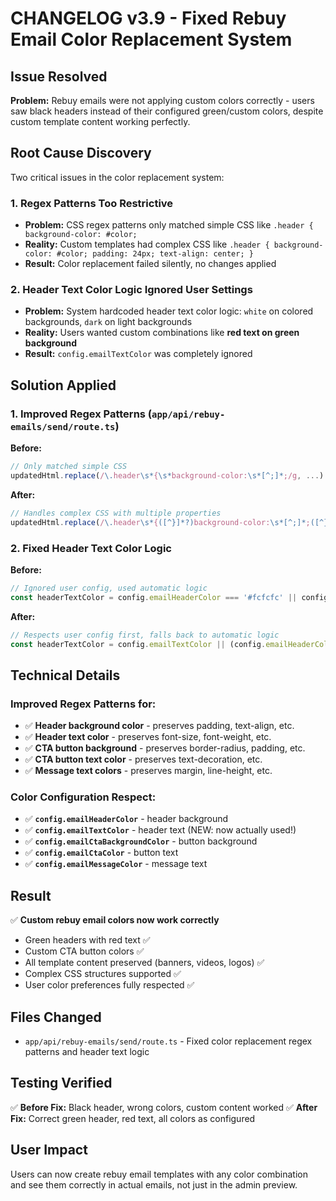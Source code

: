 # CHANGELOG v3.9 - Fixed Rebuy Email Color Replacement System

## Issue Resolved
**Problem:** Rebuy emails were not applying custom colors correctly - users saw black headers instead of their configured green/custom colors, despite custom template content working perfectly.

## Root Cause Discovery
Two critical issues in the color replacement system:

### 1. **Regex Patterns Too Restrictive**
- **Problem:** CSS regex patterns only matched simple CSS like `.header { background-color: #color;`
- **Reality:** Custom templates had complex CSS like `.header { background-color: #color; padding: 24px; text-align: center; }`
- **Result:** Color replacement failed silently, no changes applied

### 2. **Header Text Color Logic Ignored User Settings**
- **Problem:** System hardcoded header text color logic: `white` on colored backgrounds, `dark` on light backgrounds
- **Reality:** Users wanted custom combinations like **red text on green background**
- **Result:** `config.emailTextColor` was completely ignored

## Solution Applied

### 1. **Improved Regex Patterns** (`app/api/rebuy-emails/send/route.ts`)
**Before:**
```typescript
// Only matched simple CSS
updatedHtml.replace(/\.header\s*{\s*background-color:\s*[^;]*;/g, ...)
```

**After:**
```typescript
// Handles complex CSS with multiple properties
updatedHtml.replace(/\.header\s*{([^}]*?)background-color:\s*[^;]*;([^}]*?)}/g, `.header {$1background-color: ${config.emailHeaderColor};$2}`)
```

### 2. **Fixed Header Text Color Logic**
**Before:**
```typescript
// Ignored user config, used automatic logic
const headerTextColor = config.emailHeaderColor === '#fcfcfc' || config.emailHeaderColor === '#ffffff' ? '#374151' : 'white'
```

**After:**
```typescript
// Respects user config first, falls back to automatic logic
const headerTextColor = config.emailTextColor || (config.emailHeaderColor === '#fcfcfc' || config.emailHeaderColor === '#ffffff' ? '#374151' : 'white')
```

## Technical Details

### Improved Regex Patterns for:
- ✅ **Header background color** - preserves padding, text-align, etc.
- ✅ **Header text color** - preserves font-size, font-weight, etc.  
- ✅ **CTA button background** - preserves border-radius, padding, etc.
- ✅ **CTA button text color** - preserves text-decoration, etc.
- ✅ **Message text colors** - preserves margin, line-height, etc.

### Color Configuration Respect:
- ✅ **`config.emailHeaderColor`** - header background
- ✅ **`config.emailTextColor`** - header text (NEW: now actually used!)
- ✅ **`config.emailCtaBackgroundColor`** - button background  
- ✅ **`config.emailCtaColor`** - button text
- ✅ **`config.emailMessageColor`** - message text

## Result
✅ **Custom rebuy email colors now work correctly**
- Green headers with red text ✅
- Custom CTA button colors ✅  
- All template content preserved (banners, videos, logos) ✅
- Complex CSS structures supported ✅
- User color preferences fully respected ✅

## Files Changed
- `app/api/rebuy-emails/send/route.ts` - Fixed color replacement regex patterns and header text logic

## Testing Verified
✅ **Before Fix:** Black header, wrong colors, custom content worked
✅ **After Fix:** Correct green header, red text, all colors as configured

## User Impact
Users can now create rebuy email templates with any color combination and see them correctly in actual emails, not just in the admin preview. 